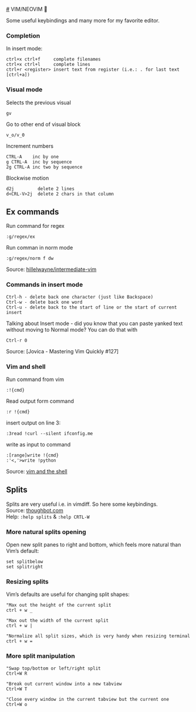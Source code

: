 [#](#) VIM/NEOVIM 💓

Some useful keybindings and many more for my favorite editor.

### Completion

In insert mode:

    ctrl+x ctrl+f     complete filenames
    ctrl+x ctrl+l     complete lines
    ctrl+r <register> insert text from register (i.e.: . for last text [ctrl+a])

### Visual mode

Selects the previous visual

    gv

Go to other end of visual block

    v_o/v_0

Increment numbers

    CTRL-A    inc by one
    g CTRL-A  inc by sequence
    2g CTRL-A inc two by sequence

Blockwise motion

    d2j         delete 2 lines
    d<CRL-V>2j  delete 2 chars in that column

## Ex commands

Run command for regex

    :g/regex/ex

Run comman in norm mode

    :g/regex/norm f dw

Source:
[hillelwayne/intermediate-vim](https://www.hillelwayne.com/post/intermediate-vim/)

### Commands in insert mode

    Ctrl-h - delete back one character (just like Backspace)
    Ctrl-w - delete back one word
    Ctrl-u - delete back to the start of line or the start of current insert
    
Talking about Insert mode - did you know that you can paste yanked text without moving to Normal mode? 
You can do that with 

    Ctrl-r 0

Source: [Jovica - Mastering Vim Quickly #127]

### Vim and shell
Run command from vim

    :!{cmd}

Read output form command

    :r !{cmd}

insert output on line 3:

    :3read !curl --silent ifconfig.me

write as input to command

    :[range]write !{cmd}
    :'<,'>write !python

Source: [vim and the shell](https://vimways.org/2019/vim-and-the-shell/)

## Splits
Splits are very useful i.e. in vimdiff. So here some keybindings.  
Source: [thoughbot.com](https://thoughtbot.com/blog/vim-splits-move-faster-and-more-naturally)  
Help: `:help splits` & `:help CRTL-W`

### More natural splits opening
Open new split panes to right and bottom, which feels more natural than Vim’s default:

    set splitbelow
    set splitright

### Resizing splits 
Vim’s defaults are useful for changing split shapes:

    "Max out the height of the current split
    ctrl + w _

    "Max out the width of the current split
    ctrl + w |

    "Normalize all split sizes, which is very handy when resizing terminal
    ctrl + w =

### More split manipulation
    "Swap top/bottom or left/right split
    Ctrl+W R

    "Break out current window into a new tabview
    Ctrl+W T

    "Close every window in the current tabview but the current one
    Ctrl+W o
